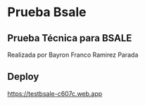 # Prueba Bsale
## Prueba Técnica para BSALE

Realizada por Bayron Franco Ramirez Parada

## Deploy

https://testbsale-c607c.web.app